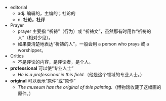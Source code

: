 - editorial
  - adj. 编辑的，主编的；社论的
  - n. **社论，社评**
- Prayer
  - prayer 主要指 “祈祷”（行为）或 “祈祷文”，虽然那有时用作“祈祷的人”（相对少见）。
  - 如果要清楚地表达“祈祷的人”，一般会用 a person who prays 或 a worshipper。
- Critics
  - 不是评论的内容，是评论者，是个人。
- **professional** 可以使“专业人士”  
   - *He is a professional in this field.*（他是这个领域的专业人士。）
- **original** 可以表示“原件”或“原作”  
   - *The museum has the original of this painting.*（博物馆收藏了这幅画的原件。）
